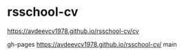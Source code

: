 # rsschool-cv
https://avdeevcv1978.github.io/rsschool-cv/cv

 gh-pages
https://avdeevcv1978.github.io/rsschool-cv/
main

